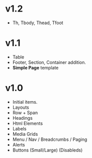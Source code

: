 # v1.2
- Th, Tbody, Thead, Tfoot

# v1.1
- Table
- Footer, Section, Container addition.
- **Simple Page** template

# v1.0


- Initial items.
- Layouts
- Row + Span
- Headings
- Html Elements
- Labels
- Media Grids
- Menu / Nav / Breadcrumbs / Paging
- Alerts
- Buttons (Small/Large) (Disableds)
